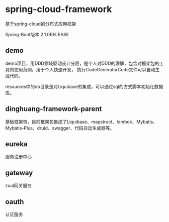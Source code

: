 # spring-cloud-framework
基于spring-cloud的分布式应用框架

Spring-Boot版本 2.1.0RELEASE

## demo
demo项目，用DDD领域驱动设计分层，是个人对DDD的理解，包含对框架包的工具的使用范例，用于个人快速开发，
执行CodeGeneratorCode文件可以自动生成代码。

resources中的db目录是对Liquibase的集成，可以通过sql的方式脚本初始化数据库。

## dinghuang-framework-parent
基础框架包，目前框架包集成了Liquibase、mapstruct、lombok、Mybatis、Mybatis-Plus、druid、swagger、代码自动生成器等。

## eureka
服务注册中心

## gateway
zuul网关服务

## oauth
认证服务


